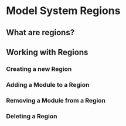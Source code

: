 # Model System Regions

## What are regions?

## Working with Regions

### Creating a new Region

### Adding a Module to a Region

### Removing a Module from a Region

### Deleting a Region
